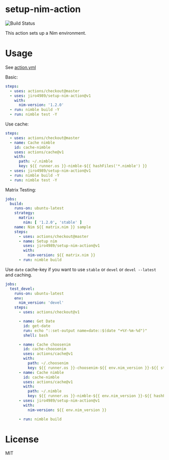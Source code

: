# setup-nim-action

![Build Status](https://github.com/jiro4989/setup-nim-action/workflows/build/badge.svg)

This action sets up a Nim environment.

# Usage

See [action.yml](action.yml)

Basic:
```yaml
steps:
  - uses: actions/checkout@master
  - uses: jiro4989/setup-nim-action@v1
    with:
      nim-version: '1.2.0'
  - run: nimble build -Y
  - run: nimble test -Y
```

Use cache:
```yaml
steps:
  - uses: actions/checkout@master
  - name: Cache nimble
    id: cache-nimble
    uses: actions/cache@v1
    with:
      path: ~/.nimble
      key: ${{ runner.os }}-nimble-${{ hashFiles('*.nimble') }}
  - uses: jiro4989/setup-nim-action@v1
  - run: nimble build -Y
  - run: nimble test -Y
```

Matrix Testing:
```yaml
jobs:
  build:
    runs-on: ubuntu-latest
    strategy:
      matrix:
        nim: [ '1.2.0', 'stable' ]
    name: Nim ${{ matrix.nim }} sample
    steps:
      - uses: actions/checkout@master
      - name: Setup nim
        uses: jiro4989/setup-nim-action@v1
        with:
          nim-version: ${{ matrix.nim }}
      - run: nimble build
```

Use `date` cache-key if you want to use `stable` or `devel` or `devel --latest` and caching.

```yaml
jobs:
  test_devel:
    runs-on: ubuntu-latest
    env:
      nim_version: 'devel'
    steps:
      - uses: actions/checkout@v1

      - name: Get Date
        id: get-date
        run: echo "::set-output name=date::$(date "+%Y-%m-%d")"
        shell: bash

      - name: Cache choosenim
        id: cache-choosenim
        uses: actions/cache@v1
        with:
          path: ~/.choosenim
          key: ${{ runner.os }}-choosenim-${{ env.nim_version }}-${{ steps.get-date.outputs.date }}
      - name: Cache nimble
        id: cache-nimble
        uses: actions/cache@v1
        with:
          path: ~/.nimble
          key: ${{ runner.os }}-nimble-${{ env.nim_version }}-${{ hashFiles('*.nimble') }}
      - uses: jiro4989/setup-nim-action@v1
        with:
          nim-version: ${{ env.nim_version }}

      - run: nimble build
```

# License

MIT
